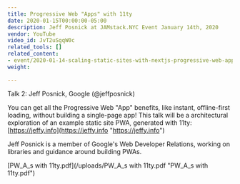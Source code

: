 ```yaml
---
title: Progressive Web "Apps" with 11ty
date: 2020-01-15T00:00:00-05:00
description: Jeff Posnick at JAMstack.NYC Event January 14th, 2020
vendor: YouTube
video_id: JvT2uSgqW0c
related_tools: []
related_content:
- event/2020-01-14-scaling-static-sites-with-nextjs-progressive-web-apps-with-11ty.md
weight: 

---
```

Talk 2: Jeff Posnick, Google (@jeffposnick)  
  
You can get all the Progressive Web "App" benefits, like instant, offline-first loading, without building a single-page app! This talk will be a architectural exploration of an example static site PWA, generated with 11ty: [https://jeffy.info](https://jeffy.info "https://jeffy.info")  
  
Jeff Posnick is a member of Google's Web Developer Relations, working on libraries and guidance around building PWAs.

[PW_A_s with 11ty.pdf](/uploads/PW_A_s with 11ty.pdf "PW_A_s with 11ty.pdf")